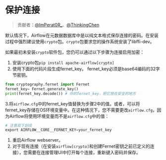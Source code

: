 # 保护连接

> 贡献者：[@ImPerat0R\_](https://github.com/tssujt)、[@ThinkingChen](https://github.com/cdmikechen)

默认情况下，Airflow在元数据数据库中是以纯文本格式保存连接的密码。在安装过程中强烈建议使用`crypto`包。`crypto`包要求您的操作系统安装了libffi-dev。

如果最初未安装`crypto`软件包，您仍可以通过以下步骤为连接启用加密：

1. 安装crypto包`pip install apache-airflow[crypto]`
2. 使用下面的代码片段生成fernet_key。 fernet_key必须是base64编码的32字节密钥。

```py
from cryptography.fernet import Fernet
fernet_key= Fernet.generate_key()
print(fernet_key.decode()) # 你的fernet_key，把它放在安全的地方
```

3.将`airflow.cfg`中的fernet_key值替换为步骤2中的值。或者，可以将fernet_key存储在OS环境变量中。在这种情况下，您不需要更改`airflow.cfg`，因为Airflow将使用环境变量而不是`airflow.cfg`中的值：

```py
# 注意双下划线
export AIRFLOW__CORE__FERNET_KEY=your_fernet_key
```

1. 重启Airflow webserver。
2. 对于现有连接（在安装`airflow[crypto]`和创建Fernet密钥之前已定义的连接），您需要在连接管理UI中打开每个连接，重新键入密码并保存。

